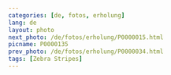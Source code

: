 ```yaml
---
categories: [de, fotos, erholung]
lang: de
layout: photo
next_photo: /de/fotos/erholung/P0000015.html
picname: P0000135
prev_photo: /de/fotos/erholung/P0000034.html
tags: [Zebra Stripes]
---
```

